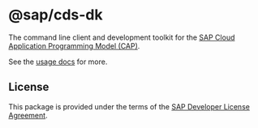 # @sap/cds-dk

The command line client and development toolkit for the [SAP Cloud Application Programming Model (CAP)](https://cap.cloud.sap).

See the [usage docs](https://cap.cloud.sap/docs/get-started/) for more.

## License
This package is provided under the terms of the [SAP Developer License Agreement](https://tools.hana.ondemand.com/developer-license.txt).

